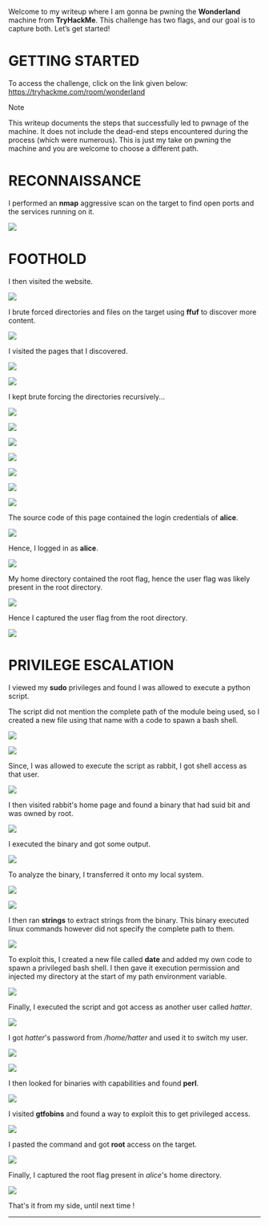 Welcome to my writeup where I am gonna be pwning the **Wonderland** machine from **TryHackMe**. This challenge has two flags, and our goal is to capture both. Let’s get started!

# GETTING STARTED

To access the challenge, click on the link given below:
https://tryhackme.com/room/wonderland

> [!NOTE] 
> This writeup documents the steps that successfully led to pwnage of the machine. It does not include the dead-end steps encountered during the process (which were numerous). This is just my take on pwning the machine and you are welcome to choose a different path.

# RECONNAISSANCE

I performed an **nmap** aggressive scan on the target to find open ports and the services running on it.

![](IMAGES/1.png)

# FOOTHOLD

I then visited the website.

![](IMAGES/2.png)

I brute forced directories and files on the target using **ffuf** to discover more content.

![](IMAGES/3.png)

I visited the pages that I discovered.

![](IMAGES/4.png)

![](IMAGES/5.png)

I kept brute forcing the directories recursively...

![](IMAGES/6.png)

![](IMAGES/7.png)

![](IMAGES/8.png)

![](IMAGES/9.png)

![](IMAGES/10.png)

![](IMAGES/11.png)

![](IMAGES/12.png)

The source code of this page contained the login credentials of **alice**.

![](IMAGES/13.png)

Hence, I logged in as **alice**.

![](IMAGES/14.png)

My home directory contained the root flag, hence the user flag was likely present in the root directory.

![](IMAGES/15.png)

Hence I captured the user flag from the root directory.

![](IMAGES/16.png)

# PRIVILEGE ESCALATION

I viewed my **sudo** privileges and found I was allowed to execute a python script.

The script did not mention the complete path of the module being used, so I created a new file using that name with a code to spawn a bash shell.

![](IMAGES/17.png)

![](IMAGES/18.png)

Since, I was allowed to execute the script as rabbit, I got shell access as that user.

![](IMAGES/19.png)

I then visited rabbit's home page and found a binary that had suid bit and was owned by root.

![](IMAGES/20.png)

I executed the binary and got some output.

![](IMAGES/21.png)

To analyze the binary, I transferred it onto my local system.

![](IMAGES/22.png)

![](IMAGES/23.png)

I then ran **strings** to extract strings from the binary. This binary executed linux commands however  did not specify the complete path to them.

![](IMAGES/24.png)

To exploit this, I created a new file called **date** and added my own code to spawn a privileged bash shell. I then gave it execution permission and injected my directory at the start of my path environment variable.

![](IMAGES/25.png)

Finally, I executed the script and got access as another user called *hatter*.

![](IMAGES/26.png)

I got *hatter*'s password from */home/hatter* and used it to switch my user.

![](IMAGES/27.png)

![](IMAGES/28.png)

I then looked for binaries with capabilities and found **perl**.

![](IMAGES/29.png)

I visited **gtfobins** and found a way to exploit this to get privileged access.

![](IMAGES/30.png)

I pasted the command and got **root** access on the target.

![](IMAGES/31.png)

Finally, I captured the root flag present in *alice*'s home directory.

![](IMAGES/32.png)

That's it from my side, until next time !

---
